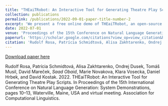 ```yaml
---
title: "THEaiTRobot: An Interactive Tool for Generating Theatre Play Scripts"
collection: publications
permalink: /publications/2022-09-01-paper-title-number-2
excerpt: 'We present a free online demo of THEaiTRobot, an open-source bilingual tool for interactively generating theatre play scripts, in two versions. THEaiTRobot 1.0 uses the GPT-2 language model with minimal adjustments. THEaiTRobot 2.0 uses two models created by fine-tuning GPT-2 on purposefully collected and processed datasets and several other components, generating play scripts in a hierarchical fashion (title→ synopsis→ script). The underlying tool is used in the THEaiTRE project to generate scripts for plays, which are then performed on stage by a professional theatre.'
date: 2022-07-01
venue: 'Proceedings of the 15th Conference on Natural Language Generation: System Demonstrations'
paperurl: 'https://scholar.google.com/citations?view_op=view_citation&hl=en&user=9VFgQ24AAAAJ&citation_for_view=9VFgQ24AAAAJ:u5HHmVD_uO8C'
citation: 'Rudolf Rosa, Patrícia Schmidtová, Alisa Zakhtarenko, Ondrej Dusek, Tomáš Musil, David Mareček, *Saad Obaid*, Marie Novakova, Klara Vosecka, Daniel Hrbek, and David Kostak. 2022. THEaiTRobot: An Interactive Tool for Generating Theatre Play Scripts. In Proceedings of the 15th International Conference on Natural Language Generation: System Demonstrations, pages 10–13, Waterville, Maine, USA and virtual meeting. Association for Computational Linguistics.'
---
```

[Download paper here](https://scholar.google.com/citations?view_op=view_citation&hl=en&user=9VFgQ24AAAAJ&citation_for_view=9VFgQ24AAAAJ:u5HHmVD_uO8C)

Rudolf Rosa, Patrícia Schmidtová, Alisa Zakhtarenko, Ondrej Dusek, Tomáš Musil, David Mareček, *Saad Obaid*, Marie Novakova, Klara Vosecka, Daniel Hrbek, and David Kostak. 2022. THEaiTRobot: An Interactive Tool for Generating Theatre Play Scripts. In Proceedings of the 15th International Conference on Natural Language Generation: System Demonstrations, pages 10–13, Waterville, Maine, USA and virtual meeting. Association for Computational Linguistics.
